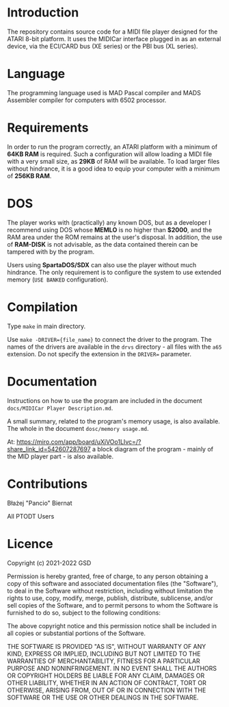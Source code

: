 # Introduction

The repository contains source code for a MIDI file player designed for the ATARI 8-bit platform.
It uses the MIDICar interface plugged in as an external device, via the ECI/CARD bus (XE series) or the PBI bus (XL series).

# Language

The programming language used is MAD Pascal compiler and MADS Assembler compiler for computers with 6502 processor.

# Requirements

In order to run the program correctly, an ATARI platform with a minimum of **64KB RAM** is required. Such a configuration will allow loading a MIDI file with a very small size, as **29KB** of RAM will be available. To load larger files without hindrance, it is a good idea to equip your computer with a minimum of **256KB RAM**.

# DOS

The player works with (practically) any known DOS, but as a developer I recommend using DOS whose **MEMLO** is no higher than **$2000**, and the RAM area under the ROM remains at the user's disposal.
In addition, the use of **RAM-DISK** is not advisable, as the data contained therein can be tampered with by the program.

Users using **SpartaDOS/SDX** can also use the player without much hindrance. The only requirement is to configure the system to use extended memory (`USE BANKED` configuration).

# Compilation

Type `make` in main directory.

Use `make -DRIVER={file_name}` to connect the driver to the program.
The names of the drivers are available in the `drvs` directory - all files with the `a65` extension.
Do not specify the extension in the `DRIVER=` parameter.

# Documentation

Instructions on how to use the program are included in the document `docs/MIDICar Player Description.md`.

A small summary, related to the program's memory usage, is also available. The whole in the document `dosc/memory usage.md`.

At: https://miro.com/app/board/uXjVOo1LIvc=/?share_link_id=542607287697 a block diagram of the program - mainly of the MID player part - is also available.

# Contributions

Błażej "Pancio" Biernat

All PTODT Users

# Licence

Copyright (c) 2021-2022 GSD

Permission is hereby granted, free of charge, to any person obtaining a copy
of this software and associated documentation files (the "Software"), to deal
in the Software without restriction, including without limitation the rights
to use, copy, modify, merge, publish, distribute, sublicense, and/or sell
copies of the Software, and to permit persons to whom the Software is
furnished to do so, subject to the following conditions:

The above copyright notice and this permission notice shall be included in all
copies or substantial portions of the Software.

THE SOFTWARE IS PROVIDED "AS IS", WITHOUT WARRANTY OF ANY KIND, EXPRESS OR
IMPLIED, INCLUDING BUT NOT LIMITED TO THE WARRANTIES OF MERCHANTABILITY,
FITNESS FOR A PARTICULAR PURPOSE AND NONINFRINGEMENT. IN NO EVENT SHALL THE
AUTHORS OR COPYRIGHT HOLDERS BE LIABLE FOR ANY CLAIM, DAMAGES OR OTHER
LIABILITY, WHETHER IN AN ACTION OF CONTRACT, TORT OR OTHERWISE, ARISING FROM,
OUT OF OR IN CONNECTION WITH THE SOFTWARE OR THE USE OR OTHER DEALINGS IN THE
SOFTWARE.